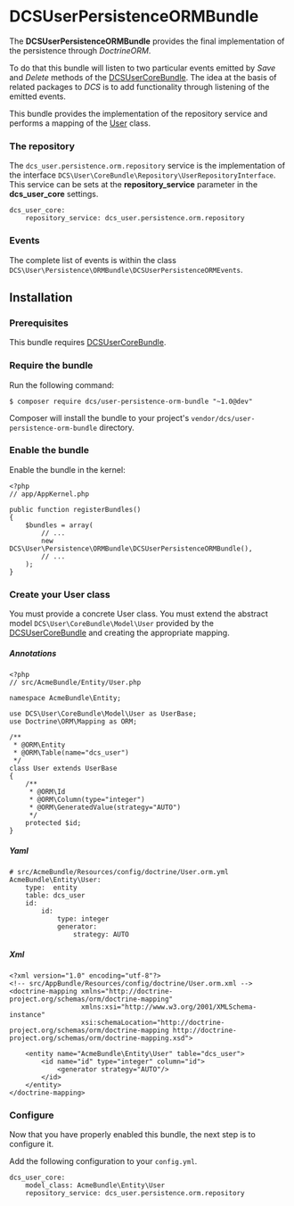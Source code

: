 # DCSUserPersistenceORMBundle

The **DCSUserPersistenceORMBundle** provides the final implementation of the persistence through *DoctrineORM*.

To do that this bundle will listen to two particular events emitted by *Save* and *Delete* methods of the [DCSUserCoreBundle](https://github.com/damianociarla/DCSUserCoreBundle). The idea at the basis of related packages to *DCS* is to add functionality through listening of the emitted events.

This bundle provides the implementation of the repository service and performs a mapping of the [User](https://github.com/damianociarla/DCSUserCoreBundle/blob/master/src/Model/User.php) class.

### The repository

The `dcs_user.persistence.orm.repository` service is the implementation of the interface `DCS\User\CoreBundle\Repository\UserRepositoryInterface`. This service can be sets at the **repository_service** parameter in the **dcs_user_core** settings.

    dcs_user_core:
        repository_service: dcs_user.persistence.orm.repository
	

### Events

The complete list of events is within the class `DCS\User\Persistence\ORMBundle\DCSUserPersistenceORMEvents`.

## Installation

### Prerequisites

This bundle requires [DCSUserCoreBundle](https://github.com/damianociarla/DCSUserCoreBundle).

### Require the bundle

Run the following command:

	$ composer require dcs/user-persistence-orm-bundle "~1.0@dev"

Composer will install the bundle to your project's `vendor/dcs/user-persistence-orm-bundle` directory.

### Enable the bundle

Enable the bundle in the kernel:

	<?php
	// app/AppKernel.php

	public function registerBundles()
	{
		$bundles = array(
			// ...
			new DCS\User\Persistence\ORMBundle\DCSUserPersistenceORMBundle(),
			// ...
		);
	}

### Create your User class

You must provide a concrete User class. You must extend the abstract model `DCS\User\CoreBundle\Model\User` provided by the [DCSUserCoreBundle](https://github.com/damianociarla/DCSUserCoreBundle) and creating the appropriate mapping.

##### Annotations

    <?php
    // src/AcmeBundle/Entity/User.php

    namespace AcmeBundle\Entity;

    use DCS\User\CoreBundle\Model\User as UserBase;
    use Doctrine\ORM\Mapping as ORM;

    /**
     * @ORM\Entity
     * @ORM\Table(name="dcs_user")
     */
    class User extends UserBase
    {
        /**
         * @ORM\Id
         * @ORM\Column(type="integer")
         * @ORM\GeneratedValue(strategy="AUTO")
         */
        protected $id;
    }

##### Yaml

    # src/AcmeBundle/Resources/config/doctrine/User.orm.yml
	AcmeBundle\Entity\User:
	    type:  entity
	    table: dcs_user
	    id:
	        id:
	            type: integer
	            generator:
	                strategy: AUTO

##### Xml

	<?xml version="1.0" encoding="utf-8"?>
	<!-- src/AppBundle/Resources/config/doctrine/User.orm.xml -->
	<doctrine-mapping xmlns="http://doctrine-project.org/schemas/orm/doctrine-mapping"
	                  xmlns:xsi="http://www.w3.org/2001/XMLSchema-instance"
	                  xsi:schemaLocation="http://doctrine-project.org/schemas/orm/doctrine-mapping http://doctrine-project.org/schemas/orm/doctrine-mapping.xsd">
	
	    <entity name="AcmeBundle\Entity\User" table="dcs_user">
	        <id name="id" type="integer" column="id">
	            <generator strategy="AUTO"/>
	        </id>
	    </entity>
	</doctrine-mapping>

### Configure

Now that you have properly enabled this bundle, the next step is to configure it.

Add the following configuration to your `config.yml`.

	dcs_user_core:
        model_class: AcmeBundle\Entity\User
        repository_service: dcs_user.persistence.orm.repository
        

